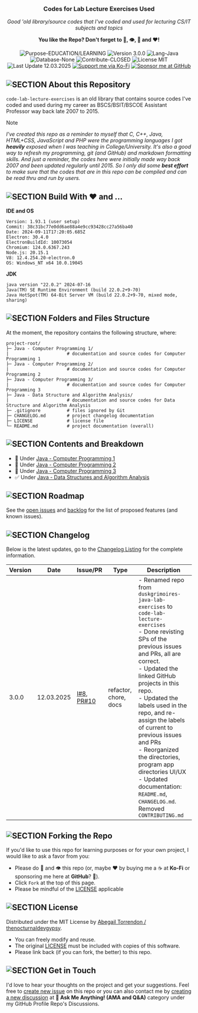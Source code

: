 <!-- <p align="center"><img src="/md_assets/octocat.gif" alt="Logo" width="130" height="130"></p> -->
<h3 align="center">Codes for Lab Lecture Exercises Used</h3>
<p align="center"><em>Good 'old library/source codes that I've coded and used for lecturing CS/IT subjects and topics</em></p>
<p align="center"><strong>You like the Repo? Don't forget to 🌟, 👁️, 🔱 and ❤️!</strong></p>
<p align="center">
   <img src="https://img.shields.io/badge/Purpose-EDUCATION/LEARNING-%2300416a?logoColor=white&labelColor=%2300416a&color=%2324292e&textColor=white" alt="Purpose-EDUCATION/LEARNING">
   <img src="https://img.shields.io/badge/Version-3.0.0-%2300416a?logoColor=white&labelColor=%2300416a&color=%2324292e&textColor=white" alt="Version 3.0.0">
   <img src="https://img.shields.io/badge/Lang-Java-%2300416a?logoColor=white&labelColor=%2300416a&color=%2324292e&textColor=white" alt="Lang-Java">
   <img src="https://img.shields.io/badge/Database-None-%2300416a?logoColor=white&labelColor=%2300416a&color=%2324292e&textColor=white" alt="Database-None">
   <img src="https://img.shields.io/badge/Contribute-CLOSED-%2300416a?logoColor=white&labelColor=%2300416a&color=%2324292e&textColor=white" alt="Contribute-CLOSED">
   <img src="https://img.shields.io/badge/License-MIT-%2300416a?logoColor=white&labelColor=%2300416a&color=%2324292e&textColor=white" alt="License MIT">
   <img src="https://img.shields.io/badge/Last%20Update-12.03.2025-%2300416a?logoColor=white&labelColor=%2300416a&color=%2324292e&textColor=white" alt="Last Update 12.03.2025">
   <a href="https://ko-fi.com/thenocturnaldevgypsy"><img src="https://img.shields.io/badge/Support%20me%20via%20Ko--Fi-%2300416a?logo=ko-fi&logoColor=white&color=%2300416a&textColor=white" alt="Support me via Ko-Fi"></a>
<a href="https://github.com/sponsors/thenocturnaldevgypsy"><img src="https://custom-icon-badges.demolab.com/badge/Sponsor%20me%20at%20GitHub-%2300416a?logo=heart&logoColor=white&color=%2300416a&textColor=white" alt="Sponsor me at GitHub"></a>
</p>

## ![SECTION About this Repository](https://custom-icon-badges.demolab.com/badge/-About%20this%20Repository-2471AE?logo=repo&logoColor=white&labelColor=2471AE)

`code-lab-lecture-exercises` is an old library that contains source codes I've coded and used during my career as BSCS/BSIT/BSCOE Assistant Professor way back late 2007 to 2015.

> [!NOTE]
> *I've created this repo as a reminder to myself that C, C++, Java, HTML+CSS, JavaScript and PHP were the programming languages I got **heavily** exposed when I was teaching in College/University. It's also a good way to refresh my programming, git (and GitHub) and markdown formatting skills. And just a reminder, the codes here were initially made way back 2007 and been updated regularly until 2015. So I only did some **best effort** to make sure that the codes that are in this repo can be compiled and can be read thru and run by users.*

## ![SECTION Build With ❤️ and ...](https://custom-icon-badges.demolab.com/badge/-Build%20With%20❤️%20and%20...-2471AE?logo=tools&logoColor=white&labelColor=2471AE)

**IDE and OS**
```
Version: 1.93.1 (user setup)
Commit: 38c31bc77e0dd6ae88a4e9cc93428cc27a56ba40
Date: 2024-09-11T17:20:05.685Z
Electron: 30.4.0
ElectronBuildId: 10073054
Chromium: 124.0.6367.243
Node.js: 20.15.1
V8: 12.4.254.20-electron.0
OS: Windows_NT x64 10.0.19045
```
**JDK**
```
java version "22.0.2" 2024-07-16
Java(TM) SE Runtime Environment (build 22.0.2+9-70)
Java HotSpot(TM) 64-Bit Server VM (build 22.0.2+9-70, mixed mode, sharing)
```

## ![SECTION Folders and Files Structure](https://custom-icon-badges.demolab.com/badge/-Folders%20and%20Files%20Structure-2471AE?logo=file-submodule&logoColor=white&labelColor=2471AE)

At the moment, the repository contains the following structure, where:
```
project-root/
├─ Java - Computer Programming 1/
|                      # documentation and source codes for Computer Programming 1
├─ Java - Computer Programming 2/
|                      # documentation and source codes for Computer Programming 2
├─ Java - Computer Programming 3/
|                      # documentation and source codes for Computer Programming 3
├─ Java - Data Structure and Algorithm Analysis/
|                      # documentation and source codes for Data Structure and Algorithm Analysis
├─ .gitignore          # files ignored by Git
├─ CHANGELOG.md        # project changelog documentation
├─ LICENSE             # license file
└─ README.md           # project documentation (overall)
```

## ![SECTION Contents and Breakdown](https://custom-icon-badges.demolab.com/badge/-Contents%20and%20Breakdown-2471AE?logo=book&logoColor=white&labelColor=2471AE)
- 🚧 Under [Java - Computer Programming 1](/Java%20-%20Computer%20Programming%201/Java-Computer-Programming-1.md)
- 🚧 Under [Java - Computer Programming 2](/Java%20-%20Computer%20Programming%202/)
- 🚧 Under [Java - Computer Programming 3](/Java%20-%20Computer%20Programming%203/Java-Computer-Programming-3.md)
- ✅ Under [Java - Data Structures and Algorithm Analysis](/Java%20-%20Data%20Structure%20and%20Algorithm%20Analysis/Java-Data-Structure-and-Algorithm-Analysis.md)


## ![SECTION Roadmap](https://custom-icon-badges.demolab.com/badge/-Roadmap-2471AE?logo=tasklist&logoColor=white&labelColor=2471AE)
See the [open issues](https://github.com/thenocturnaldevgypsy/code-lab-lecture-exercises/issues) and [backlog](https://github.com/thenocturnaldevgypsy/code-lab-lecture-exercises/milestones) for the list of proposed features (and known issues).

## ![SECTION Changelog](https://custom-icon-badges.demolab.com/badge/-Changelog-2471AE?logo=log&logoColor=white&labelColor=2471AE)

Below is the latest updates, go to the [Changelog Listing](CHANGELOG.md) for the complete information.

| Version | Date | Issue/PR | Type | Description |
| ------------- | ------------- | ------------- | ------------- | ------------- |
| 3.0.0 | 12.03.2025 | [I#8](https://github.com/thenocturnaldevgypsy/code-lab-lecture-exercises/issues/8), [PR#10](https://github.com/thenocturnaldevgypsy/code-lab-lecture-exercises/pull/10) | refactor, chore, docs | - Renamed repo from `duskgrimoires-java-lab-exercises` to `code-lab-lecture-exercises`<br>- Done revisting SPs of the previous issues and PRs, all are correct.<br>- Updated the linked GitHub projects in this repo.<br>- Updated the labels used in the repo, and re-assign the labels of current to previous issues and PRs<br>- Reorganized the directories, program app directories UI/UX<br>- Updated documentation: `README.md`, `CHANGELOG.md`. Removed `CONTRIBUTING.md` |

<!-- ## ![SECTION Contribute](https://custom-icon-badges.demolab.com/badge/-Contribute-2471AE?logo=code-of-conduct&logoColor=white&labelColor=2471AE)
Want to contribute? Great! Contributions welcome, but please read the [contribution guidelines](CONTRIBUTING.md) first on how to contribute to the project, including pull request guidelines and community contributions. -->

## ![SECTION Forking the Repo](https://custom-icon-badges.demolab.com/badge/-Forking%20the%20Repo-2471AE?logo=repo-forked&logoColor=white&labelColor=2471AE)

If you'd like to use this repo for learning purposes or for your own project, I would like to ask a favor from you:
- Please do 🌟 and 👁️ this repo (or, maybe ❤️ by buying me a ☕ at **Ko-Fi** or sponsoring me here at **GitHub**? :smiling_face_with_tear:).
- Click `Fork` at the top of this page.
- Please be mindful of the [LICENSE](LICENSE.md) applicable

## ![SECTION License](https://custom-icon-badges.demolab.com/badge/-License-2471AE?logo=file-badge&logoColor=white&labelColor=2471AE)
Distributed under the MIT License by [Abegail Torrendon / thenocturnaldevgypsy](https://github.com/thenocturnaldevgypsy).
- You can freely modify and reuse.
- The original [LICENSE](LICENSE.md) must be included with copies of this software.
- Please link back (if you can fork, the better) to this repo. 

## ![SECTION Get in Touch](https://custom-icon-badges.demolab.com/badge/-Get%20in%20Touch-2471AE?logo=pencil&logoColor=white&labelColor=2471AE)
I'd love to hear your thoughts on the project and get your suggestions. Feel free to [create new issue](https://github.com/thenocturnaldevgypsy/code-lab-lecture-exercises/issues/new) on this repo or you can also contact me by [creating a new discussion](https://github.com/thenocturnaldevgypsy/thenocturnaldevgypsy/discussions/new?category=ask-me-anything-ama-and-q-a) at **💬 Ask Me Anything! (AMA and Q&A)** category under my GitHub Profile Repo's Discussions.